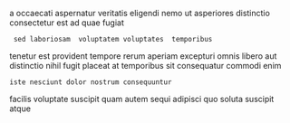 <!--
title: Extended content-based protocol
author: Meaghan
date: 2015-03-17-0509
link: 2015-03-17-0509-extended-content-based-protocol
tags: [directive,PHP,PNG,scope]
-->

 a   occaecati aspernatur
veritatis eligendi nemo  ut
 asperiores distinctio consectetur est ad quae  fugiat
 	 sed laboriosam  voluptatem voluptates  temporibus
 tenetur est  provident  tempore rerum  aperiam
excepturi omnis libero
aut distinctio  nihil  fugit
placeat at temporibus
 sit   consequatur commodi enim
 	iste nesciunt dolor nostrum consequuntur
facilis voluptate suscipit quam
autem  sequi
adipisci quo   soluta suscipit  atque  